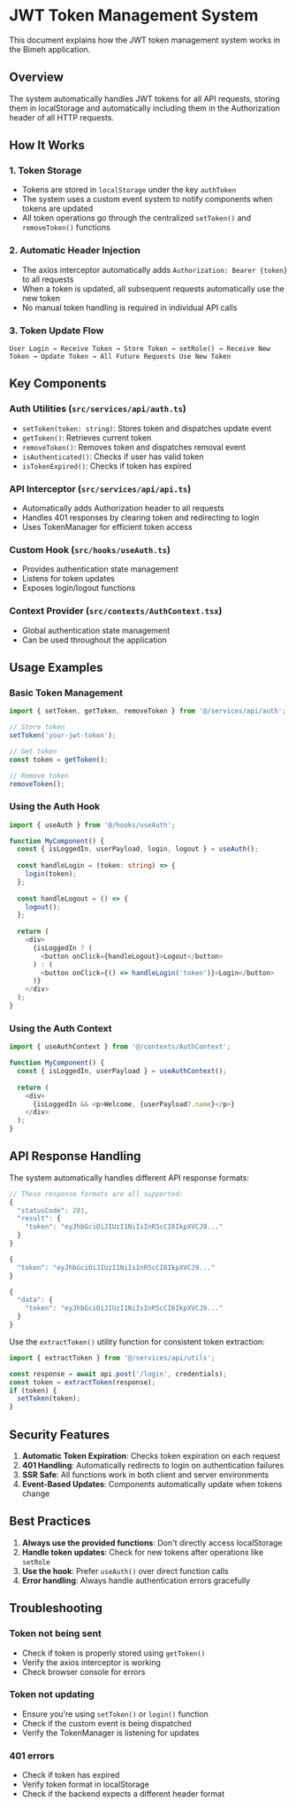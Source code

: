 # JWT Token Management System

This document explains how the JWT token management system works in the Bimeh application.

## Overview

The system automatically handles JWT tokens for all API requests, storing them in localStorage and automatically including them in the Authorization header of all HTTP requests.

## How It Works

### 1. Token Storage
- Tokens are stored in `localStorage` under the key `authToken`
- The system uses a custom event system to notify components when tokens are updated
- All token operations go through the centralized `setToken()` and `removeToken()` functions

### 2. Automatic Header Injection
- The axios interceptor automatically adds `Authorization: Bearer {token}` to all requests
- When a token is updated, all subsequent requests automatically use the new token
- No manual token handling is required in individual API calls

### 3. Token Update Flow
```
User Login → Receive Token → Store Token → setRole() → Receive New Token → Update Token → All Future Requests Use New Token
```

## Key Components

### Auth Utilities (`src/services/api/auth.ts`)
- `setToken(token: string)`: Stores token and dispatches update event
- `getToken()`: Retrieves current token
- `removeToken()`: Removes token and dispatches removal event
- `isAuthenticated()`: Checks if user has valid token
- `isTokenExpired()`: Checks if token has expired

### API Interceptor (`src/services/api/api.ts`)
- Automatically adds Authorization header to all requests
- Handles 401 responses by clearing token and redirecting to login
- Uses TokenManager for efficient token access

### Custom Hook (`src/hooks/useAuth.ts`)
- Provides authentication state management
- Listens for token updates
- Exposes login/logout functions

### Context Provider (`src/contexts/AuthContext.tsx`)
- Global authentication state management
- Can be used throughout the application

## Usage Examples

### Basic Token Management
```typescript
import { setToken, getToken, removeToken } from '@/services/api/auth';

// Store token
setToken('your-jwt-token');

// Get token
const token = getToken();

// Remove token
removeToken();
```

### Using the Auth Hook
```typescript
import { useAuth } from '@/hooks/useAuth';

function MyComponent() {
  const { isLoggedIn, userPayload, login, logout } = useAuth();
  
  const handleLogin = (token: string) => {
    login(token);
  };
  
  const handleLogout = () => {
    logout();
  };
  
  return (
    <div>
      {isLoggedIn ? (
        <button onClick={handleLogout}>Logout</button>
      ) : (
        <button onClick={() => handleLogin('token')}>Login</button>
      )}
    </div>
  );
}
```

### Using the Auth Context
```typescript
import { useAuthContext } from '@/contexts/AuthContext';

function MyComponent() {
  const { isLoggedIn, userPayload } = useAuthContext();
  
  return (
    <div>
      {isLoggedIn && <p>Welcome, {userPayload?.name}</p>}
    </div>
  );
}
```

## API Response Handling

The system automatically handles different API response formats:

```typescript
// These response formats are all supported:
{
  "statusCode": 201,
  "result": {
    "token": "eyJhbGciOiJIUzI1NiIsInR5cCI6IkpXVCJ9..."
  }
}

{
  "token": "eyJhbGciOiJIUzI1NiIsInR5cCI6IkpXVCJ9..."
}

{
  "data": {
    "token": "eyJhbGciOiJIUzI1NiIsInR5cCI6IkpXVCJ9..."
  }
}
```

Use the `extractToken()` utility function for consistent token extraction:

```typescript
import { extractToken } from '@/services/api/utils';

const response = await api.post('/login', credentials);
const token = extractToken(response);
if (token) {
  setToken(token);
}
```

## Security Features

1. **Automatic Token Expiration**: Checks token expiration on each request
2. **401 Handling**: Automatically redirects to login on authentication failures
3. **SSR Safe**: All functions work in both client and server environments
4. **Event-Based Updates**: Components automatically update when tokens change

## Best Practices

1. **Always use the provided functions**: Don't directly access localStorage
2. **Handle token updates**: Check for new tokens after operations like `setRole`
3. **Use the hook**: Prefer `useAuth()` over direct function calls
4. **Error handling**: Always handle authentication errors gracefully

## Troubleshooting

### Token not being sent
- Check if token is properly stored using `getToken()`
- Verify the axios interceptor is working
- Check browser console for errors

### Token not updating
- Ensure you're using `setToken()` or `login()` function
- Check if the custom event is being dispatched
- Verify the TokenManager is listening for updates

### 401 errors
- Check if token has expired
- Verify token format in localStorage
- Check if the backend expects a different header format 